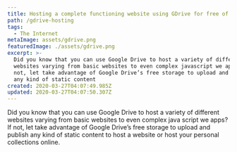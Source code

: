 ```yaml
---
title: Hosting a complete functioning website using GDrive for free of cost.
path: /gdrive-hosting
tags:
  - The Internet
metaImage: assets/gdrive.png
featuredImage: ./assets/gdrive.png
excerpt: >-
  Did you know that you can use Google Drive to host a variety of different
  websites varying from basic websites to even complex javascript we apps? If
  not, let take advantage of Google Drive’s free storage to upload and publish
  any kind of static content 
created: 2020-03-27T04:07:49.985Z
updated: 2020-03-27T04:07:50.307Z
---
```

<!--StartFragment-->

Did you know that you can use Google Drive to host a variety of different websites varying from basic websites to even complex java script we apps? If not, let take advantage of Google Drive’s free storage to upload and publish any kind of static content to host a website or host your personal collections online.

<!--EndFragment-->